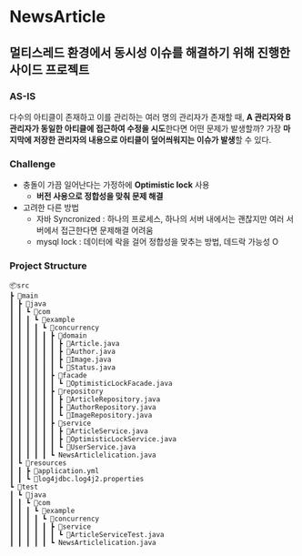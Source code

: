 # NewsArticle
## 멀티스레드 환경에서 동시성 이슈를 해결하기 위해 진행한 사이드 프로젝트
### AS-IS
다수의 아티클이 존재하고 이를 관리하는 여러 명의 관리자가 존재할 때, **A 관리자와 B 관리자가 동일한 아티클에 접근하여 수정을 시도**한다면 어떤 문제가 발생할까?
가장 **마지막에 저장한 관리자의 내용으로 아티클이 덮어씌워지는 이슈가 발생**할 수 있다.

### Challenge
- 충돌이 가끔 일어난다는 가정하에 **Optimistic lock** 사용
  -  **버전 사용으로 정합성을 맞춰 문제 해결**
- 고려한 다른 방법
  - 자바 Syncronized : 하나의 프로세스, 하나의 서버 내에서는 괜찮지만 여러 서버에서 접근한다면 문제해결 어려움
  - mysql lock : 데이터에 락을 걸어 정합성을 맞추는 방법, 데드락 가능성 O
  
### Project Structure
    📦src
    ┣ 📂main
    ┃ ┣ 📂java
    ┃ ┃ ┗ 📂com
    ┃ ┃ ┃ ┗ 📂example
    ┃ ┃ ┃ ┃ ┗ 📂concurrency
    ┃ ┃ ┃ ┃ ┃ ┣ 📂domain
    ┃ ┃ ┃ ┃ ┃ ┃ ┣ 📜Article.java
    ┃ ┃ ┃ ┃ ┃ ┃ ┣ 📜Author.java
    ┃ ┃ ┃ ┃ ┃ ┃ ┣ 📜Image.java
    ┃ ┃ ┃ ┃ ┃ ┃ ┗ 📜Status.java
    ┃ ┃ ┃ ┃ ┃ ┣ 📂facade
    ┃ ┃ ┃ ┃ ┃ ┃ ┗ 📜OptimisticLockFacade.java
    ┃ ┃ ┃ ┃ ┃ ┣ 📂repository
    ┃ ┃ ┃ ┃ ┃ ┃ ┣ 📜ArticleRepository.java
    ┃ ┃ ┃ ┃ ┃ ┃ ┣ 📜AuthorRepository.java
    ┃ ┃ ┃ ┃ ┃ ┃ ┗ 📜ImageRepository.java
    ┃ ┃ ┃ ┃ ┃ ┣ 📂service
    ┃ ┃ ┃ ┃ ┃ ┃ ┣ 📜ArticleService.java
    ┃ ┃ ┃ ┃ ┃ ┃ ┣ 📜OptimisticLockService.java
    ┃ ┃ ┃ ┃ ┃ ┃ ┗ 📜UserService.java
    ┃ ┃ ┃ ┃ ┃ ┗ NewsArticlelication.java
    ┃ ┗ 📂resources
    ┃ ┃ ┣ 📜application.yml
    ┃ ┃ ┗ 📜log4jdbc.log4j2.properties
    ┗ 📂test
    ┃ ┗ 📂java
    ┃ ┃ ┗ 📂com
    ┃ ┃ ┃ ┗ 📂example
    ┃ ┃ ┃ ┃ ┗ 📂concurrency
    ┃ ┃ ┃ ┃ ┃ ┣ 📂service
    ┃ ┃ ┃ ┃ ┃ ┃ ┗ 📜ArticleServiceTest.java
    ┃ ┃ ┃ ┃ ┃ ┗ NewsArticlelication.java
